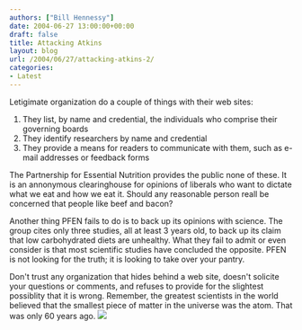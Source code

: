 ```yaml
---
authors: ["Bill Hennessy"]
date: 2004-06-27 13:00:00+00:00
draft: false
title: Attacking Atkins
layout: blog
url: /2004/06/27/attacking-atkins-2/
categories:
- Latest
---
```


Letigimate organization do a couple of things with their web sites:  
  
  1. They list, by name and credential, the individuals who comprise their governing boards  
  2. They identify researchers by name and credential  
  3. They provide a means for readers to communicate with them, such as e-mail addresses or feedback forms  
  
The Partnership for Essential Nutrition provides the public none of these.  It is an annonymous clearinghouse for opinions of liberals who want to dictate what we eat and how we eat it.  Should any reasonable person reall be concerned that people like beef and bacon?   
  
Another thing PFEN fails to do is to back up its opinions with science.  The group cites only three studies, all at least 3 years old, to back up its claim that low carbohydrated diets are unhealthy.  What they fail to admit or even consider is that most scientific studies have concluded the opposite.  PFEN is not looking for the truth; it is looking to take over your pantry.  
  
Don't trust any organization that hides behind a web site, doesn't solicite your questions or comments, and refuses to provide for the slightest possiblity that it is wrong.  Remember, the greatest scientists in the world believed that the smallest piece of matter in the universe was the atom.  That was only 60 years ago.  ![](https://blog.billhennessy.com/aggbug.aspx?PostID=743)

